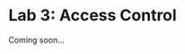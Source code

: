 # Lab 3: Access Control

Coming soon...

<!-- {% hint style="danger" %}
READ: Any knowledge and techniques presented here are for your learning purposes only. It is **ABSOLUTELY ILLEGAL** to apply the learned knowledge to others without proper consent/permission, and even then, you must check and comply with any regulatory restrictions and laws.
{% endhint %}

## 3.0. Introduction

Many malware use obfuscation techniques to try to hide the information about how they function. In this lab, we will try to uncover their mechanisms using reverse engineering techniques.

You only need to use the Kali VM for this lab.

{% hint style="info" %}
Later, we will use a tool named Ghidra, but it is a bit large. So install it now in a separate terminal:

sudo apt-get update -y

sudo apt-get install ghidra -y
{% endhint %}

## 3.1. Reverse Engineering using GDB

GDB, the GNU Project debugger, allows you to see what is going on \`inside' another program while it executes -- or what another program was doing at the moment it crashed. So think of it like a debugger, not for the program you are writing, but for one that has been compiled already. By understanding how they function, it is also possible to reverse the damage caused (e.g., decrypting files that the ransomware encrypted).

{% hint style="danger" %}
We will be using a malware code, so you should only conduct this lab within a VM!
{% endhint %}

One of the most interesting stories about reverse engineering is the story about the ransomware WannaCry. WannaCry propagated across the internet using the EternalBlue exploit, which was developed by the NSA and leaked by an anonymous hacker group called the Shadow Brokers. It was devastating computers across the world, until Marcus Hitchins reverse engineered the ransomware. Marcus found an unregistered domain within the malware and decided to register the domain. Consequently, he inadvertently found the kill switch for the ransomware, stopping one of the largest cyber-attacks known to this day.

In this section, we will be reverse engineering a newly discovered ransomware called `free_bitcoin`, specifically designed to target the Kali VM AMD64 chip users.

{% hint style="warning" %}
This section of the lab does not work on Apple Silicon computers or any other ARM-based architectures, because the instruction sets are vastly different between the AMD and ARM architectures when you compile codes.

Alternate ways to do this section is to work with others in the lab (suggested), or you can also start an Ubuntu VM in the cloud and follow the instructions there, which will work also (but can cost you if you don't have free credit).
{% endhint %}

```
wget https://github.com/uwacyber/cits3006/raw/2023S2/cits3006-labs/files/free_bitcoin
```

It was reported that a victim tried to get free bitcoin by running the program, but instead encrypted everything in the working directory. We will try and reverse engineer the malware to retrieve the encryption key used to encrypt the victim’s files.

For this task, we will use a light-weight tools namely GDB to reverse engineer the ransomware, but we will first use other simple tools (`strings` and `objdump`) to discover more about the ransomware at hand.

### 3.1.1. Using strings command

We will begin our analysis of the ransomware by running the `strings` command on the binary. Below is a picture of the output of strings being piped into grep to highlight some key library functions and hardcoded strings that were found inside the ransomware.

```
strings free_bitcoin | grep "EVP\|1234567890abcdef"
```

![](<../.gitbook/assets/image (5) (3).png>)

The above screenshot shows that the malware uses the OpenSSL Crypto library. The ransomware is also using the AES 128-bit encryption with the CBC mode, which means that the key used to encrypt the files is 128 bits (16 bytes) long.

The other interesting detail is the string “1234567890abcdef” inside the program, which could be the key since it is 16 bytes long, or the key could be generated using this string in some way, or it is just there to throw off our investigation. We will just take a note of it for now.

Next, we will collect more info using `objdump`.

### 3.1.2. Using objdump

This is where we start looking at the assembly code of the ransomware. Run:

```
objdump -d free_bitcoin
```

Ignoring the included functions from libraries, we find that the malware has the functions `main`, `encrypt_file`, `decrypt_file` and `gen_key`. Let us take a closer look at the `gen_key` function since this is most likely where the key is created to be used for encryption. Below is the assembly code of this function.

![](<../.gitbook/assets/image (18).png>)

Of interest is that the function calls `srand` (at line 7, address `40128b`), which is the C function for setting the seed for the random number generator. To try and figure out what is the value of the seed, we will compile our own test program and compare the assembly code. We have provided you with the test code `srand_test.c`.

```
wget https://github.com/uwacyber/cits3006/raw/2023S2/cits3006-labs/files/srand_test.c
gcc -o srand_test srand_test.c
```

The test code uses the value of 16 (0x10 in hexadecimal) to set the seed, so we will look for where this value is in the assembly code.

![](<../.gitbook/assets/image (16).png>)

When you run `objdump` on the compiled file, you should see the main function as:

![](<../.gitbook/assets/image (1) (1) (2).png>)

We can see that our seed value of `0x10` is pushed onto the stack directly before the program calls `srand`. Comparing this procedure to the assembly code from above, we can see that just before the `srand` call at the machine instruction address of `40129b` in `gen_key` the hexadecimal value of `0x4d2` is pushed to the stack. This means that in `gen_key`, the seed is set to `1234` (i.e., 0x4d2 in decimal format).

Now we are ready to debug our ransomware.

### 3.1.3. Using GDB-peda

`GDB`, as described above, is a debugging tool. However, its interface is quite difficult to use without spending time learning more about it. To make your life (slightly) less miserable, we will install also the `peda`, a Python Exploit Development Assistant for `GDB` (which makes the presentation and usage a bit more novice-friendly).

First, install GDB:

```
sudo apt-get update -y
sudo apt-get install gdb -y
```

Next, install `peda` (line by line):

```
git clone https://github.com/longld/peda.git ~/peda
echo "source ~/peda/peda.py" >> ~/.gdbinit
```

Also install OpenSSL library:

```
sudo apt-get install libssl-dev
```

Below we list some useful commands for inside the `gdb-peda` shell to help you reverse engineer the ransomware.

* `gdb-peda$ info func` : Prints out all the functions inside of the program.
* `gdb-peda$ disas <function name>` : Print the assembly code and machine instruction number of a function.
* `gdb-peda$ b *<machine instruction address>` : Pauses the program's execution at the machine instruction address and prints the program's state.
* `gdb-peda$ x/2x $esp` **:** Prints the first 2\*4=8 bytes from the start of the stack ($esp)
* `gdb-peda$ r` : Starts the program's execution from the very start.
* `gdb-peda$ c` **:** Continue the program's execution to the next breakpoint or until completion.
* `gdb-peda$ si` : Execute the next machine instruction and then print the state of the program.

For a list of more commands to use gdb, take a look at [https://darkdust.net/files/GDB%20Cheat%20Sheet.pdf](https://darkdust.net/files/GDB%20Cheat%20Sheet.pdf).

Since the ransomware is poorly designed and only encrypts the files in the working directory, we will create a test folder to execute the malware from. Ideally, if you are doing real malware analysis you would want to completely isolate it inside a separate VM before executing it. However, for our purposes running it from inside an isolated directory should be sufficient since it only encrypts files inside the working directory.

You can use the commands below to prepare your test folder and start `gdb-peda`.

```
mkdir test
cp free_bitcoin test/
cd test/
chmod 500 free_bitcoin
gdb free_bitcoin
```

We will begin our analysis by getting the machine instruction for when the function `rand` is called and set a breakpoint at that instruction so we can analyse the state of the program. We will also set another breakpoint directly after `gen_key` returns to the function `encrypt_file`, so that we can pause the program's execution before any files are encrypted. Below are the commands with snippets to help you set up the breakpoints before starting the program.

![](<../.gitbook/assets/image (4) (2).png>)

![](<../.gitbook/assets/image (7) (2).png>)

![](<../.gitbook/assets/image (9) (4).png>)

We will start running the program to see the state of the registers and stack at each time the `rand` function is called. Run the program by entering `r`. Then you can continue running the program by entering `c`.

![](<../.gitbook/assets/image (13) (2).png>)

The screenshot above shows the state of the program after reaching the `rand` function a second time (continuing the execution of the program once). This snapshot of the program’s state tells us two important things about how the key is generated.

* Firstly, the key is generated inside a loop since when the program continued after reaching the first breakpoint it paused at the same breakpoint a second time, instead of reaching the breakpoint in `encrypt_file`.
* The second observation is that the character `e` is stored inside the `EDX` register, as shown as `RDX`, (i.e., line 4 in the registers section). This can mean that `e` is the result of some operations following the first `rand` call, and is possibly (and most likely) the first character of the encryption key.

To investigate this further, we will now set a breakpoint after the rand call at the machine instruction at the address of `0x4012aa` and step through the program’s execution by machine instruction (`c`, then using the `si` command) until we find something interesting in the registers or the stack. At every step (after each `si` command), try to inspect the registers, code and stack to see if you can find any useful information. Once you reach the code `movzx`, you will see the below state.

![](<../.gitbook/assets/image (1) (3).png>)

At this stage, you can see that the address `0x402008` is being moved to `EDX` (it is noted as RDX in the registers), which contains a familiar string we found before. As soon as you step in (`si`), you will notice that letter '4' is now loaded onto `EDX`. This is shown below.

![](<../.gitbook/assets/image (5) (1) (1).png>)

So definitely, the string "`1234567890abcdef`" is used to generate the key string!

Based on our findings, we can conclude that:

1. The ransomware sets the random seed to be `1234`.
2. The `rand` generator is used to select a char from a string "`1234567890abcdef`".
3. Step 2 is repeated until the key size is 16 bytes (i.e., looped 16 times).
4. Using the generated key from step 3, aes-128-cbc is used to encrypt files.

You can now either (1) continue debugging the ransomware to find the key (keep running until you generate the first 16 bytes of the key), or (2) write a code that mimics the key generation steps described above (i.e., set the seed to `1234` and choose char from "`1234567890abcdef`". The first output is "`e`", followed by "4" and so on). Either way, you should converge to the same key.

## 3.2. Another tool: Ghidra

Ghidra is a tool for reverse engineering, which has been used for many years by special services. Now it is available to everyone.

By now, you should have completed installing Ghidra. Since the required JDK is already installed on Kali, your ghidra should be good to go (if using other OS VM, install necessary requirements yourselves).

Once you run ghidra (just type `ghidra` from the terminal), you will first be greeted with the agreement notice - press "agree". Then, you see the Ghidra Help - you can read this at your own time to get more familiar with Ghidra, but otherwise you can close it for now. Finally, you will see the main ghidra window and the tip window (close this also). Now we are ready to get started!

### 3.2.1. Opening a project in Ghidra

Download the files we will be using for this section.

{% tabs %}
{% tab title="Intel (AMD64)" %}
```
wget https://github.com/uwacyber/cits3006/raw/2023S2/cits3006-labs/files/crackme-linux.zip
```
{% endtab %}

{% tab title="Apple Silicon (ARM64)" %}
```
wget https://github.com/uwacyber/cits3006/raw/2023S2/cits3006-labs/files/crackme-arm.zip
```
{% endtab %}

{% tab title="Source (if none of them works)" %}
```
wget https://github.com/uwacyber/cits3006/raw/2023S2/cits3006-labs/files/crackme-source.zip
```

Once downloaded, compile codes using the makefile provided.
{% endtab %}
{% endtabs %}

{% hint style="info" %}
You can somewhat follow most of the steps on Apple Silicon, but because the instructions are different between AMD64 and ARM64, the displayed output differs. So, it is easiest to follow the Ghidra sample using the AMD64 example, but you can check the binary using the ARM64 example to run on your VM.
{% endhint %}

On Ghidra, create a new project (doesn't matter shared or not). You can name it `crackme0`.

Next, import `crackme0x00` from the unzipped folder to Ghidra, you can either drag and drop, or import file from the menu. You can leave the other settings unchanged, and finish importing the file.

![](<../.gitbook/assets/image (3) (1) (4).png>)

Open the analyser by double-clicking the binary. You will be prompted with the analyser, which you simply press "yes" (the pre-selected analysers are sufficient here). Then it will get you here:

![](<../.gitbook/assets/image (4) (1) (3).png>)

On the CodeBrowser console, you see a few windows:

* **Program Trees**: This window displays the code sections of the binary.
* **Symbol Tree**: This window displays the import, export, functions, labels, classes and namespaces of the binary.
* **Data Type Manager**: This window displays all specific types, including built-in ones, specific for the binary file and other types included in Ghidra.
* **Listing**: This window displays the reverse-engineered code.
* **Decompiler**: This window displays the high-level code generated by Ghidra from the assembly code shown in the Listing window. To see, scroll down in the Listing window, and select some functions to see their code representations.

Now we will inspect our binary file. The behaviour we observed was that it prompts for the password, checks the password, and then responds based on the user input provided.

![](<../.gitbook/assets/image (1) (2).png>)

### 3.2.2. `crackme0x00` walkthrough using Ghidra

Let's start by inspecting the program strings: WIndow -> Defined Strings.

![](<../.gitbook/assets/image (7) (3).png>)

![](<../.gitbook/assets/image (2) (2).png>)

Well, it seems the password was stored in cleartext in the binary as shown above. Nevertheless, we will still have a look at whether this password indeed is the one that works with the binary. Double-click the `Password` entry in the `Defined Strings` window, which will take you to the section where the string is stored.

![](<../.gitbook/assets/image (9) (1).png>)

You will see that it is referencing something in the main function (the green text on the RHS). So let's follow by double-clicking the address, which takes you here:

![](<../.gitbook/assets/image (3) (1) (5).png>)

You will see that there is a `scanf` call after the reference to the `Password`, and then followed by the `strcmp`. This looks pretty much like where the password was prompted when the binary was run, and how the password is checked! Having a look at the decompiled code makes this suspicion a reality:

![](<../.gitbook/assets/image (6) (1).png>)

The entered password is saved to the `local_lc` variable. The string value 250382 has been stored in the `local_3c` variable (see the assembly code). The result from `strcmp` is then checked, with zero being the same string. Hence, the string `250382` is our password!

![](<../.gitbook/assets/image (12) (3).png>)

### 3.2.3. Solve `crackme0x01` and `crackme0x02` using Ghidra

Try the next two binaries `crackme0x01` and `crackme0x02` yourself and see if you can crack the password!

### 3.2.4. `crackme0x03` walkthrough using Ghidra

We start off similar to the previous questions, but obviously, this won't have the password saved the same as before. When we inspect the strings, we can still see the word "Password" as the prompt, so it is a good place to start. Inspecting the code where the password in entered first:

![](<../.gitbook/assets/image (29).png>)

The main function can be inspected from here, and indeed the way the password check is done is different. Instead of checking the password in the main, it calls another function `test`, with two variables passed in.

![](https://files.gitbook.com/v0/b/gitbook-x-prod.appspot.com/o/spaces%2F7fBivtRyeRgCSUaXucCZ%2Fuploads%2FhJxypjT3OcenDqdfxvmr%2Fimage.png?alt=media\&token=32248987-87b3-46f6-8c65-02fc5ac4b7ca)

But at this point, you probably guessed that the second arg 0x52b24 is probably the password we are looking for. If you try that as is, it will fail because of course the representation is in hex. You have to convert it to decimal first, and this is already done for you - right-click on the variable and it will show you other commonly used conversion values. The decimal value 338724 seems like a good candidate, so try that as a password.

![](<../.gitbook/assets/image (13).png>)

Indeed, that was the password!

![](<../.gitbook/assets/image (4) (4).png>)

whetherAnyway, let's inspect the function test to see whether this is indeed the place where the password is checked or not. From the decompiler window, double-click the function name `test`.

![](<../.gitbook/assets/image (3) (1) (2).png>)

de the test function, it is showing some shift functions, which aren't conventional c functions so it must be doing something, possibly shifting. So let us try shifting the letters.

![](<../.gitbook/assets/image (19) (1).png>)

Function called `shift` is being used, this isn't any built-in function so is a custom, and is probably doing some shifting. Double-click the shift function to see what it does.

![](<../.gitbook/assets/image (20) (1).png>)

If you read the function carefully, the operation is quite simple. To make the readability better, let's rename some variables (you can press "`L`", or right-click to see the option):

* `local_80` -> `i`
* `local_7c` -> `output`
* `sVar1` -> `str_len`

Then we have:

![](<../.gitbook/assets/image (22).png>)

So basically the loop goes over each char from the input arg `param_1`, and shift it by -0x3 (remember, we are working in hex). We can shift from terminal using Python:

![](<../.gitbook/assets/image (21).png>)

Indeed, those were the messages displayed when guessing the password!

There are more `crackme` puzzles provided in the zip, so have a go at them at your own speed :)

## 3.3. Conclusion

We learned additional tools to help us reverse engineer binary files and inspect their functions to gather important information about their operations. This is especially useful for dissecting binaries such as malware, where you can also be able to reverse the damage caused. For example, the WannaCry ransomware was shut down by reverse engineering the malware binary and finding out its terminating condition.

Next up, privilege escalation.

Credit: some materials were adopted from the IOLI workshop with minor edits/updates. -->
